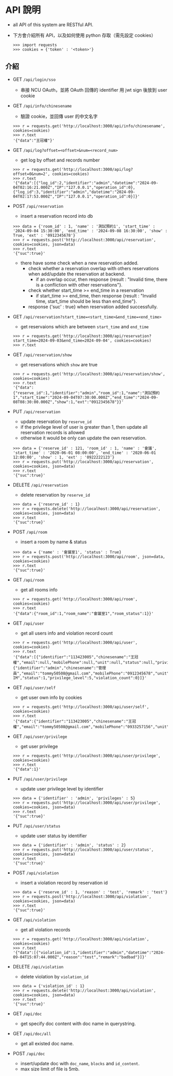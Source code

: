 # API 說明
- all API of this system are RESTful API.
- 下方會介紹所有 API，以及如何使用 python 存取（需先設定 cookies）

    ```
    >>> import requests
    >>> cookies = {'token' : '<token>'}
    ```
## 介紹
- GET `/api/login/sso`
    - 串接 NCU OAuth，並將 OAuth 回傳的 identifier 用 jwt sign 後放到 user cookie

- GET `/api/info/chinesename`
    - 驗證 cookie，並回傳 user 的中文名字
    ```
    >>> r = requests.get('http://localhost:3000/api/info/chinesename', cookies=cookies)
    >>> r.text
    '{"data":"王冠權"}'
    ```

- GET `/api/log?offset=<offset>&num=<record_num>`
    - get log by offset and records number
    ```=
    >>> r = requests.get('http://localhost:3000/api/log?offset=0&num=2', cookies=cookies)
    >>> r.text
    '{"data":[{"log_id":2,"identifier":"admin","datetime":"2024-09-04T02:16:21.000Z","IP":"127.0.0.1","operation_id":0},{"log_id":3,"identifier":"admin","datetime":"2024-09-04T02:17:53.000Z","IP":"127.0.0.1","operation_id":0}]}'
    ```

- POST `/api/reservation`
    - insert a reservation record into db
    ```
    >>> data = {'room_id' : 1, 'name' : '測試預約1', 'start_time' : '2024-09-04 15:30:00', 'end_time' : '2024-09-08 16:30:00', 'show' : True, 'ext' : '0912345678'}
    >>> r = requests.post('http://localhost:3000/api/reservation', cookies=cookies, json=data)
    >>> r.text
    '{"suc":true}'
    ```
    - there have some check when a new reservation added.
        - check whether a reservation overlap with others reservations when add/update the reservation at backend.
            - if an overlap occur, then response {result : "Invalid time, there is a confliction with other reservations"}.
        - check whether start_time >= end_time in a reservation
            - if start_time >= end_time, then response {result : "Invalid time, start_time should be less than end_time"}.
        - response {'suc' : true} when reservation added successfully.

- GET `/api/reservation?start_time=<start_time>&end_time=<end_time>`
    - get reservaions which are between `start_time` and `end_time`
    ```
    >>> r = requests.get('http://localhost:3000/api/reservation?start_time=2024-09-03&end_time=2024-09-04', cookies=cookies)
    >>> r.text
    ```
    
- GET `/api/reservation/show`
    - get reservations which `show` are true
    ```
    >>> r = requests.get('http://localhost:3000/api/reservation/show', cookies=cookies)
    >>> r.text
    '{"data":{"reserve_id":1,"identifier":"admin","room_id":1,"name":"測試預約1","start_time":"2024-09-04T07:30:00.000Z","end_time":"2024-09-08T08:30:00.000Z","show":1,"ext":"0912345678"}}'
    ```

- PUT `/api/reservation`
    - update reservation by `reserve_id`
    - if the privilege level of user is greater than 1, then update all reservation records is allowed
    - otherwise it would be only can update the own reservation.
    ```
    >>> data = {'reserve_id' : 121, 'room_id' : 1, 'name' : '會議', 'start_time' : '2020-06-01 08:00:00', 'end_time' : '2020-06-01 12:00:00', 'show' : 1, 'ext' : '0922222123'}
    >>> r = requests.put('http://localhost:3000/api/reservation', cookies=cookies, json=data)
    >>> r.text
    '{"suc":true}'
    ```

- DELETE `/api/reservation`
    - delete reservation by `reserve_id`
    ```
    >>> data = {'reserve_id' : 1}
    >>> r = requests.delete('http://localhost:3000/api/reservation', cookies=cookies, json=data)
    >>> r.text
    '{"suc":true}'
    ```

- POST `/api/room`
    - insert a room by name & status
    ```
    >>> data = {'name' : '會議室1', 'status' : True}
    >>> r = requests.post('http://localhost:3000/api/room', json=data, cookies=cookies)
    >>> r.text
    '{"suc":true}'
    ```

- GET `/api/room`
    - get all rooms info
    ```
    >>> r = requests.get('http://localhost:3000/api/room', cookies=cookies)
    >>> r.text
    '{"data":{"room_id":1,"room_name":"會議室1","room_status":1}}'
    ```

- GET `/api/user`
    - get all users info and violation record count
    ```
    >>> r = requests.get('http://localhost:3000/api/user', cookies=cookies)
    >>> r.text
    '{"data":[{"identifier":"113423005","chinesename":"王冠權","email":null,"mobilePhone":null,"unit":null,"status":null,"privilege_level":null,"violation_count":0},{"identifier":"admin","chinesename":"管理員","email":"tommy50508@gmail.com","mobilePhone":"0912345678","unit":"NCU-IM","status":1,"privilege_level":5,"violation_count":0}]}'
    ```

- GET `/api/user/self`
    - get user own info by cookies
    ```
    >>> r = requests.get('http://localhost:3000/api/user/self', cookies=cookies)
    >>> r.text
    '{"data":{"identifier":"113423005","chinesename":"王冠權","email":"tommy50508@gmail.com","mobilePhone":"0933257156","unit":null,"status":0,"privilege_level":1}}'

- GET `/api/user/privilege`
    - get user privilege
    ```
    >>> r = requests.get('http://localhost:3000/api/user/privilege', cookies=cookies)
    >>> r.text
    '{"data":1}'
    ```

- PUT `/api/user/privilege`
    - update user privilege level by identifier
    ```
    >>> data = {'identifier' : 'admin', 'privileges' : 5}
    >>> r = requests.put('http://localhost:3000/api/user/privilege', cookies=cookies, json=data)
    >>> r.text
    '{"suc":true}'
    ```

- PUT `/api/user/status`
  - update user status by identifier
  ```
  >>> data = {'identifier' : 'admin', 'status' : 2}
  >>> r = requests.put('http://localhost:3000/api/user/status', cookies=cookies, json=data)
  >>> r.text
  '{"suc":true}'
  ```

- POST `/api/violation`
    - insert a violation record by reservation id
    ```
    >>> data = {'reserve_id' : 1, 'reason' : 'test', 'remark' : 'test'}
    >>> r = requests.post('http://localhost:3000/api/violation', cookies=cookies, json=data)
    >>> r.text
    '{"suc":true}'
    ```

- GET `/api/violation`
    - get all violation records
    ```
    >>> r = requests.get('http://localhost:3000/api/violation', cookies=cookies)
    >>> r.text
    '{"data":[{"violation_id":1,"identifier":"admin","datetime":"2024-09-04T15:07:44.000Z","reason":"test","remark":"badbad"}]}'
    ```

- DELETE `/api/violation`
    - delete violation by `violation_id`
    ```
    >>> data = {'violation_id' : 1}
    >>> r = requests.delete('http://localhost:3000/api/violation', cookies=cookies, json=data)
    >>> r.text
    '{"suc":true}'
    ```

- GET `/api/doc`
    - get specify doc content with doc name in querystring.

- GET `/api/doc/all`
    - get all existed doc name.

- POST `/api/doc`
    - insert/update doc with `doc_name`, `blocks` and `id_content`.
    - max size limit of file is 5mb.
